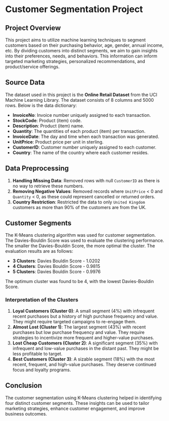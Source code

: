 # Customer Segmentation Project

## Project Overview
This project aims to utilize machine learning techniques to segment customers based on their purchasing behavior, age, gender, annual income, etc. By dividing customers into distinct segments, we aim to gain insights into their preferences, needs, and behaviors. This information can inform targeted marketing strategies, personalized recommendations, and product/service offerings.

## Source Data
The dataset used in this project is the **Online Retail Dataset** from the UCI Machine Learning Library. The dataset consists of 8 columns and 5000 rows. Below is the data dictionary:

- **InvoiceNo**: Invoice number uniquely assigned to each transaction.
- **StockCode**: Product (item) code.
- **Description**: Product (item) name.
- **Quantity**: The quantities of each product (item) per transaction.
- **InvoiceDate**: The day and time when each transaction was generated.
- **UnitPrice**: Product price per unit in sterling.
- **CustomerID**: Customer number uniquely assigned to each customer.
- **Country**: The name of the country where each customer resides.

## Data Preprocessing
1. **Handling Missing Data**: Removed rows with null `CustomerID` as there is no way to retrieve these numbers.
2. **Removing Negative Values**: Removed records where `UnitPrice` < 0 and `Quantity` < 0, as these could represent cancelled or returned orders.
3. **Country Restriction**: Restricted the data to only `United Kingdom` customers as more than 90% of the customers are from the UK.

## Customer Segments
The K-Means clustering algorithm was used for customer segmentation. The Davies-Bouldin Score was used to evaluate the clustering performance. The smaller the Davies-Bouldin Score, the more optimal the cluster. The evaluation results are as follows:

- **3 Clusters**: Davies Bouldin Score - 1.0202
- **4 Clusters**: Davies Bouldin Score - 0.9815
- **5 Clusters**: Davies Bouldin Score - 0.9976

The optimum cluster was found to be 4, with the lowest Davies-Bouldin Score.

### Interpretation of the Clusters
1. **Loyal Customers (Cluster 0)**: A small segment (4%) with infrequent recent purchases but a history of high purchase frequency and value. They might require targeted campaigns to re-engage them.
2. **Almost Lost (Cluster 1)**: The largest segment (43%) with recent purchases but low purchase frequency and value. They require strategies to incentivize more frequent and higher-value purchases.
3. **Lost Cheap Customers (Cluster 2)**: A significant segment (35%) with infrequent and low-value purchases in the distant past. They might be less profitable to target.
4. **Best Customers (Cluster 3)**: A sizable segment (18%) with the most recent, frequent, and high-value purchases. They deserve continued focus and loyalty programs.

## Conclusion
The customer segmentation using K-Means clustering helped in identifying four distinct customer segments. These insights can be used to tailor marketing strategies, enhance customer engagement, and improve business outcomes.
